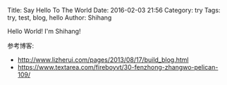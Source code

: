 Title: Say Hello To The World 
Date: 2016-02-03 21:56 
Category: try
Tags: try, test, blog, hello
Author: Shihang 

Hello World! I'm Shihang!


参考博客:  
* http://www.lizherui.com/pages/2013/08/17/build_blog.html
* https://www.textarea.com/fireboyvt/30-fenzhong-zhangwo-pelican-109/



